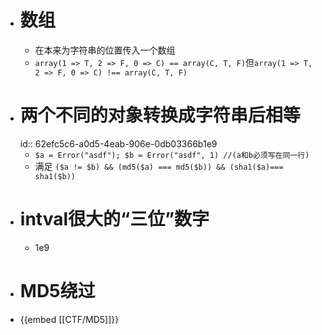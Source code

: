 - # 数组
	- 在本来为字符串的位置传入一个数组
	- `array(1 => T, 2 => F, 0 => C) == array(C, T, F)`但`array(1 => T, 2 => F, 0 => C) !== array(C, T, F)`
- # 两个不同的对象转换成字符串后相等
  id:: 62efc5c6-a0d5-4eab-906e-0db03366b1e9
	- `$a = Error("asdf"); $b = Error("asdf", 1) //(a和b必须写在同一行)`
	- 满足 `($a != $b) && (md5($a) === md5($b)) && (sha1($a)=== sha1($b))`
- # intval很大的“三位”数字
	- 1e9
- # MD5绕过
- {{embed [[CTF/MD5]]}}